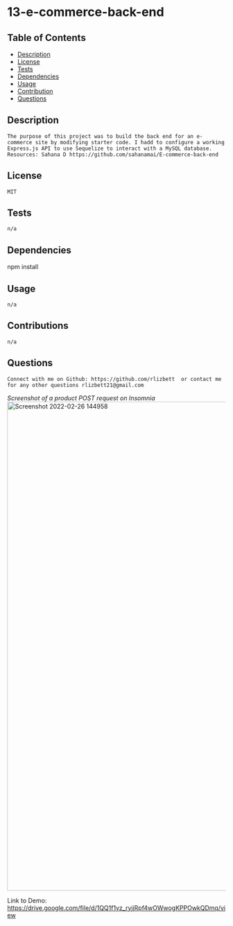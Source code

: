 # 13-e-commerce-back-end
## Table of Contents
* [Description](#description)
* [License](#license)
* [Tests](#tests)
* [Dependencies](#dependencies)
* [Usage](#usage)
* [Contribution](#contributions)
* [Questions](#questions)

 ## Description 
    The purpose of this project was to build the back end for an e-commerce site by modifying starter code. I hadd to configure a working Express.js API to use Sequelize to interact with a MySQL database. 
    Resources: Sahana D https://github.com/sahanamai/E-commerce-back-end
## License 
    MIT
## Tests 
    n/a 
## Dependencies 
   npm install 
## Usage 
    n/a
## Contributions 
    n/a
## Questions
    Connect with me on Github: https://github.com/rlizbett  or contact me for any other questions rlizbett21@gmail.com
 
*Screenshot of a product POST request on Insomnia*
<img width="1128" alt="Screenshot 2022-02-26 144958" src="https://user-images.githubusercontent.com/93292915/155858681-294cec6a-d63c-4915-847c-d813574e96ce.png">

    
 Link to Demo: https://drive.google.com/file/d/1QQ1f1vz_ryjjRpf4wOWwogKPPOwkQDmq/view
